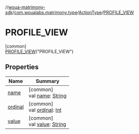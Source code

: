 //[woua-matrimony-sdk](../../../../index.md)/[com.woualabs.matrimony.type](../../index.md)/[ActionType](../index.md)/[PROFILE_VIEW](index.md)

# PROFILE_VIEW

[common]\
[PROFILE_VIEW](index.md)("PROFILE_VIEW")

## Properties

| Name | Summary |
|---|---|
| [name](name.md) | [common]<br>val [name](name.md): [String](https://kotlinlang.org/api/latest/jvm/stdlib/kotlin/-string/index.html) |
| [ordinal](ordinal.md) | [common]<br>val [ordinal](ordinal.md): [Int](https://kotlinlang.org/api/latest/jvm/stdlib/kotlin/-int/index.html) |
| [value](value.md) | [common]<br>val [value](value.md): [String](https://kotlinlang.org/api/latest/jvm/stdlib/kotlin/-string/index.html) |
